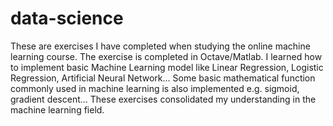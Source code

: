 # data-science
These are exercises I have completed when studying the online machine learning course. The exercise is completed in Octave/Matlab. I learned how to implement basic Machine Learning model like Linear Regression, Logistic Regression, Artificial Neural Network... Some basic mathematical function commonly used in machine learning is also implemented e.g. sigmoid, gradient descent...
These exercises consolidated my understanding in the machine learning field.
